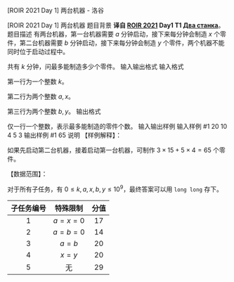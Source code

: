 



[ROIR 2021 Day 1] 两台机器 - 洛谷














[ROIR 2021 Day 1] 两台机器
题目背景
**译自 [ROIR 2021](http://neerc.ifmo.ru/school/archive/2020-2021.html) Day1 T1 [ Два станка](http://neerc.ifmo.ru/school/archive/2020-2021/ru-olymp-regional-2021-day1.pdf)**。
题目描述
有两台机器，第一台机器需要 $a$ 分钟启动，接下来每分钟会制造 $x$ 个零件，第二台机器需要 $b$ 分钟启动，接下来每分钟会制造 $y$ 个零件，两个机器不能同时位于启动过程中。

共有 $k$ 分钟，问最多能制造多少个零件。
输入输出格式
输入格式

第一行为一个整数 $k$。

第二行为两个整数 $a,x$。

第三行为两个整数 $b,y$。
输出格式

仅一行一个整数，表示最多能制造的零件个数。
输入输出样例
输入样例 #1
20
10 4
5 3
输出样例 #1
65
说明
【样例解释】：

如果先启动第二台机器，接着启动第一台机器，可制作 $3\times 15+5\times 4=65$ 个零件。

【数据范围】：

对于所有子任务，有 $0\le k,a,x,b,y\le 10^9$，最终答案可以用 `long long` 存下。

| 子任务编号 | 特殊限制 | 分值 |
| :-: | :-: | :-: |
|$1$|$a=x=0$| $17$ |
|$2$|$a=b=0$| $14$ |
|$3$|$a=b$| $20$ |
|$4$|$x=y$| $20$ |
|$5$|无| $29$ |






